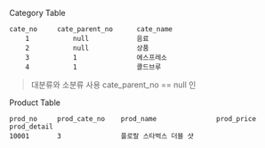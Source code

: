 Category Table
```
cate_no		cate_parent_no		cate_name
	1			null			음료
	2			null			상품
	3			1				에스프레소
	4			1				콜드브루
```
>대분류와 소분류 사용
>cate_parent_no == null 인 

Product Table
```
prod_no		prod_cate_no	prod_name 				prod_price	prod_detail
10001		3				플로랄 스타벅스 더블 샷		
```
<!--stackedit_data:
eyJoaXN0b3J5IjpbLTE2ODk0NDIzMzJdfQ==
-->